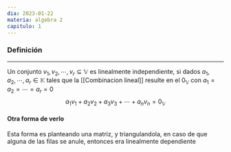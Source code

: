 ```yaml
---
dia: 2023-01-22
materia: algebra 2
capitulo: 1
---
```

### Definición
---
Un conjunto ${v_1,v_2,\cdots,v_r}\subseteq\mathbb{V}$ es linealmente independiente, si dados $a_1,a_2,\cdots,a_r\in\mathbb{K}$ tales que la [[Combinacion lineal]] resulte en el $0_\mathbb{V}$ con $a_1=a_2=\cdots=a_r=0$
$$a_1v_1+a_2v_2+a_3v_3+\cdots+a_nv_n=0_\mathbb{V}$$

#### Otra forma de verlo
Esta forma es planteando una matriz, y triangulandola, en caso de que alguna de las filas se anule, entonces era linealmente dependiente
